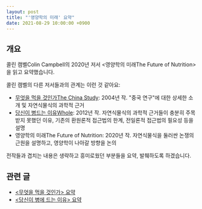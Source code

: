 ```yaml
---
layout: post
title: "'영양학의 미래' 요약"
date: 2021-08-29 10:00:00 +0900
---
```


## 개요

콜린 캠벨Colin Campbell의 2020년 저서 \<영양학의 미래The Future of Nutrition\>을 읽고 요약했습니다.

콜린 캠벨의 다른 저서들과의 관계는 이런 것 같아요:

- [무엇을 먹을 것인가The China Study](/2020/11/14/the-china-study.html): 2004년 작. "중국 연구"에
  대한 상세한 소개 및 자연식물식의 과학적 근거
- [당신이 병드는 이유Whole](/2020/11/14/the-china-study.html): 2012년 작. 자연식물식의 과학적 근거들이
  충분히 주목 받지 못했던 이유, 기존의 환원론적 접근법의 한계, 전일론적 접근법의 필요성 등을 설명
- 영양학의 미래The Future of Nutrition: 2020년 작. 자연식물식을 둘러싼 논쟁의 근원을 설명하고, 영양학이
  나아갈 방향을 논의

전작들과 겹치는 내용은 생략하고 흥미로웠던 부분들을 요약, 발췌하도록 하겠습니다.

## 관련 글

* [\<무엇을 먹을 것인가\> 요약](/2020/11/14/the-china-study.html)
* [\<당신이 병에 드는 이유\> 요약](/2021/08/29/whole.html)
